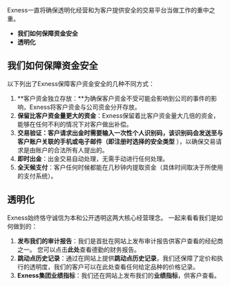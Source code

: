 
Exness一直将确保透明化经营和为客户提供安全的交易平台当做工作的重中之重。
-   **我们如何保障资金安全**
-   **透明化**
## 我们如何保障资金安全
以下列出了Exness保障客户资金安全的几种不同方式：
1.  **客户资金独立存放：**为确保客户资金不受可能会影响到公司的事件的影响，Exness将客户资金与公司资金分开存放。
2.  **保留比客户资金量更大的资金**：Exness保留着比客户资金量大几倍的资金，能够在任何不利的情况下对客户做出补偿。
3.  **交易验证：**客户请求出金时需要输入一次性个人识别码，该识别码会发送至与客户账户关联的手机或电子邮件（即注册时选择的**安全类型** ），以确保交易请求是由账户的合法所有人提出的。
4.  **即时出金**：出金交易自动处理，无需手动进行任何处理。
5.  **全天候支付**：客户任何时候都能在几秒钟内提取资金（具体时间取决于所使用的支付系统）。
## 透明化
Exness始终恪守诚信为本和公开透明这两大核心经营理念。 一起来看看我们是如何做到的：
1.  **发布我们的审计报告**：我们是首批在网站上发布审计报告供客户查看的经纪商之一。 您可以点击**此处**查看德勤的财务报告。 
2.  **跳动点历史记录**：通过在网站上提供**跳动点历史记录**，我们还保障了定价和执行的透明度，我们的客户可以在此处查看任何给定品种的价格记录。
3.  **Exness集团业绩指标**：我们还在网站上发布我们的**业绩指标**，供客户查看。